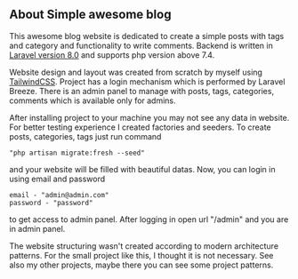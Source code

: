 ## About Simple awesome blog

This awesome blog website is dedicated to create a simple posts with tags and category and functionality to write
comments. Backend is written in [Laravel version 8.0](https://laravel.com/docs/8.x) and supports php version above 7.4.

Website design and layout was created from scratch by myself using [TailwindCSS](https://tailwindcss.com). Project has a
login mechanism which is performed by Laravel Breeze. There is an admin panel to manage with posts, tags, categories,
comments which is available only for admins.

After installing project to your machine you may not see any data in website. For better testing experience I created
factories and seeders. To create posts, categories, tags just run command

    "php artisan migrate:fresh --seed" 

and your website will be filled with beautiful datas. Now, you can login in using email and password

    email - "admin@admin.com"  
    password - "password" 

to get access to admin panel. After logging in open url "/admin" and you are in admin panel.

The website structuring wasn't created according to modern architecture patterns. For the small project like this, I
thought it is not necessary. See also my other projects, maybe there you can see some project patterns.
